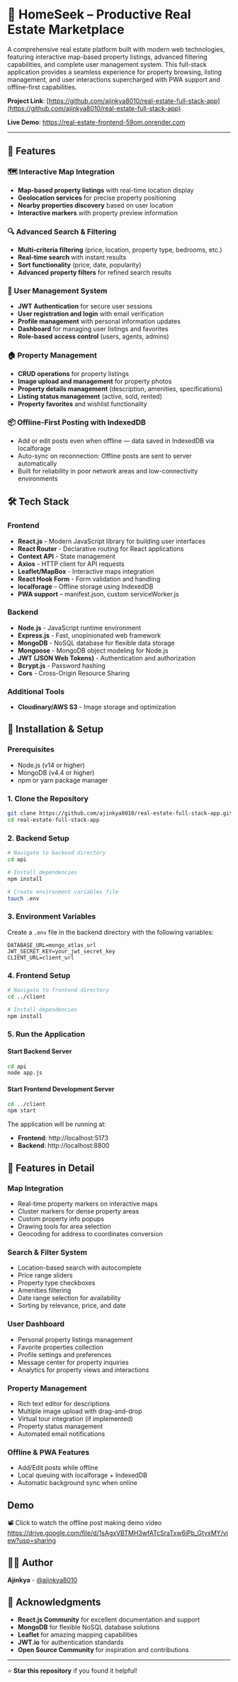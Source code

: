 # 🏡 HomeSeek – Productive Real Estate Marketplace

A comprehensive real estate platform built with modern web technologies, featuring interactive map-based property listings, advanced filtering capabilities, and complete user management system. This full-stack application provides a seamless experience for property browsing, listing management, and user interactions supercharged with PWA support and offline-first capabilities.

**Project Link**: [https://github.com/ajinkya8010/real-estate-full-stack-app](https://github.com/ajinkya8010/real-estate-full-stack-app)

**Live Demo**: https://real-estate-frontend-59om.onrender.com

---

## 🌟 Features

### 🗺️ Interactive Map Integration
- **Map-based property listings** with real-time location display
- **Geolocation services** for precise property positioning
- **Nearby properties discovery** based on user location
- **Interactive markers** with property preview information

### 🔍 Advanced Search & Filtering
- **Multi-criteria filtering** (price, location, property type, bedrooms, etc.)
- **Real-time search** with instant results
- **Sort functionality** (price, date, popularity)
- **Advanced property filters** for refined search results

### 👤 User Management System
- **JWT Authentication** for secure user sessions
- **User registration and login** with email verification
- **Profile management** with personal information updates
- **Dashboard** for managing user listings and favorites
- **Role-based access control** (users, agents, admins)

### 🏠 Property Management
- **CRUD operations** for property listings
- **Image upload and management** for property photos
- **Property details management** (description, amenities, specifications)
- **Listing status management** (active, sold, rented)
- **Property favorites** and wishlist functionality

### 📦 Offline-First Posting with IndexedDB
- Add or edit posts even when offline — data saved in IndexedDB via localforage
- Auto-sync on reconnection: Offline posts are sent to server automatically
- Built for reliability in poor network areas and low-connectivity environments

## 🛠️ Tech Stack

### Frontend
- **React.js** - Modern JavaScript library for building user interfaces
- **React Router** - Declarative routing for React applications
- **Context API** - State management
- **Axios** - HTTP client for API requests
- **Leaflet/MapBox** - Interactive maps integration
- **React Hook Form** - Form validation and handling
- **localforage** – Offline storage using IndexedDB
- **PWA support** – manifest.json, custom serviceWorker.js



### Backend
- **Node.js** - JavaScript runtime environment
- **Express.js** - Fast, unopinionated web framework
- **MongoDB** - NoSQL database for flexible data storage
- **Mongoose** - MongoDB object modeling for Node.js
- **JWT (JSON Web Tokens)** - Authentication and authorization
- **Bcrypt.js** - Password hashing
- **Cors** - Cross-Origin Resource Sharing

### Additional Tools
- **Cloudinary/AWS S3** - Image storage and optimization

## 🚀 Installation & Setup

### Prerequisites
- Node.js (v14 or higher)
- MongoDB (v4.4 or higher)
- npm or yarn package manager

### 1. Clone the Repository
```bash
git clone https://github.com/ajinkya8010/real-estate-full-stack-app.git
cd real-estate-full-stack-app
```

### 2. Backend Setup
```bash
# Navigate to backend directory
cd api

# Install dependencies
npm install

# Create environment variables file
touch .env
```

### 3. Environment Variables
Create a `.env` file in the backend directory with the following variables:

```env
DATABASE_URL=mongo_atlas_url
JWT_SECRET_KEY=your_jwt_secret_key
CLIENT_URL=client_url
```

### 4. Frontend Setup
```bash
# Navigate to frontend directory
cd ../client

# Install dependencies
npm install
```


### 5. Run the Application

#### Start Backend Server
```bash
cd api
node app.js
```

#### Start Frontend Development Server
```bash
cd ../client
npm start
```

The application will be running at:
- **Frontend**: http://localhost:5173
- **Backend**: http://localhost:8800


## 📱 Features in Detail

### Map Integration
- Real-time property markers on interactive maps
- Cluster markers for dense property areas
- Custom property info popups
- Drawing tools for area selection
- Geocoding for address to coordinates conversion

### Search & Filter System
- Location-based search with autocomplete
- Price range sliders
- Property type checkboxes
- Amenities filtering
- Date range selection for availability
- Sorting by relevance, price, and date

### User Dashboard
- Personal property listings management
- Favorite properties collection
- Profile settings and preferences
- Message center for property inquiries
- Analytics for property views and interactions

### Property Management
- Rich text editor for descriptions
- Multiple image upload with drag-and-drop
- Virtual tour integration (if implemented)
- Property status management
- Automated email notifications

### Offline & PWA Features
- Add/Edit posts while offline
- Local queuing with localforage + IndexedDB
- Automatic background sync when online

## Demo
📽️ Click to watch the offline post making demo video
https://drive.google.com/file/d/1sAgxVBTMH3wfATcSraTxw6iPb_GtyxMY/view?usp=sharing


## 👨‍💻 Author

**Ajinkya** - [@ajinkya8010](https://github.com/ajinkya8010)

## 🙏 Acknowledgments

- **React.js Community** for excellent documentation and support
- **MongoDB** for flexible NoSQL database solutions
- **Leaflet** for amazing mapping capabilities
- **JWT.io** for authentication standards
- **Open Source Community** for inspiration and contributions

---


⭐ **Star this repository** if you found it helpful!
